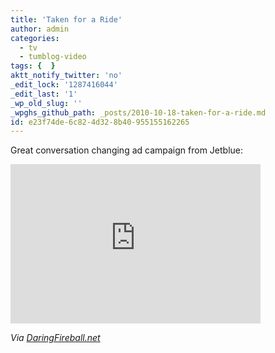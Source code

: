 ```yaml
---
title: 'Taken for a Ride'
author: admin
categories:
  - tv
  - tumblog-video
tags: {  }
aktt_notify_twitter: 'no'
_edit_lock: '1287416044'
_edit_last: '1'
_wp_old_slug: ''
_wpghs_github_path: _posts/2010-10-18-taken-for-a-ride.md
id: e23f74de-6c82-4d32-8b40-955155162265
---
```

<p>Great conversation changing ad campaign from Jetblue:</p>
<p><iframe title="YouTube video player" class="youtube-player" type="text/html" width="400" height="255" src="http://www.youtube.com/embed/EyEX25bJYBo?rel=0" frameborder="0"></iframe></p>
<p><em>Via <a href="http://daringfireball.net/linked/2010/10/18/taken-for-a-ride">DaringFireball.net</a></em></p>
